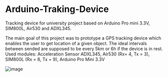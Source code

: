 # Arduino-Traking-Device
Tracking device for university project based on Arduino Pro mini 3.3V, SIM800L, Air530 and ADXL345.

The main goal of this project was to prototype a GPS tracking device which enables the user to get location of a given object. The ideal intervals between sended are supposed to be every 5km or 6h if the device is in rest.
Used modules: Acceleration Sensor ADXL345, Air530 (Rx= 4, Tx = 3), SIM800L (Rx = 8, Tx = 9), Arduino Pro Mini 3.3V

![image](https://github.com/MullTriX/Arduino-Traking-Device/assets/136802980/39e1870f-e541-4c59-998d-72313110b494)
